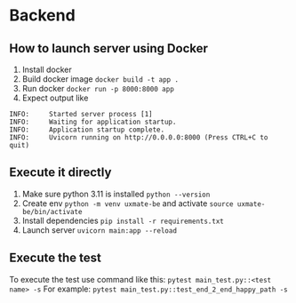# Backend


## How to launch server using Docker
1. Install docker 
2. Build docker image `docker build -t app .`
3. Run docker `docker run -p 8000:8000 app`
4. Expect output like 
```
INFO:     Started server process [1]
INFO:     Waiting for application startup.
INFO:     Application startup complete.
INFO:     Uvicorn running on http://0.0.0.0:8000 (Press CTRL+C to quit)
```

## Execute it directly
1. Make sure python 3.11 is installed `python --version`
2. Create env `python -m venv uxmate-be` and activate `source uxmate-be/bin/activate`
3. Install dependencies `pip install -r requirements.txt`
4. Launch server `uvicorn main:app --reload`


## Execute the test 
To execute the test use command like this:
    `pytest main_test.py::<test name> -s`
For example:
    `pytest main_test.py::test_end_2_end_happy_path -s`
